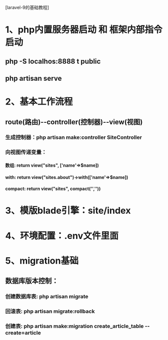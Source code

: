 [laravel-9的基础教程]

# 1、php内置服务器启动 和 框架内部指令启动
## php -S localhos:8888 t public
## php artisan serve 

# 2、基本工作流程
## route(路由)--controller(控制器)--view(视图)
### 生成控制器：php artisan make:controller SiteController 
### 向视图传递变量：
#### 数组: return view("sites", ['name'=>$name])
#### with: return view("sites.about")->with(['name'=>$name]) 
#### compact: return view("sites", compact('',''))

# 3、模版blade引擎：site/index

# 4、环境配置：.env文件里面

# 5、migration基础
## 数据库版本控制：
### 创建数据库表: php artisan migrate
### 回滚表: php artisan migrate:rollback
### 创建表: php artisan make:migration create_article_table --create=article

